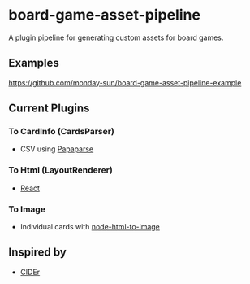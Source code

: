 # board-game-asset-pipeline

A plugin pipeline for generating custom assets for board games.

## Examples
https://github.com/monday-sun/board-game-asset-pipeline-example

## Current Plugins

### To CardInfo (CardsParser)

- CSV using [Papaparse](https://www.papaparse.com/)

### To Html (LayoutRenderer)

- [React](https://react.dev/)

### To Image

- Individual cards with [node-html-to-image](https://www.npmjs.com/package/node-html-to-image)

## Inspired by

- [CIDEr](https://github.com/oatear/cider)
